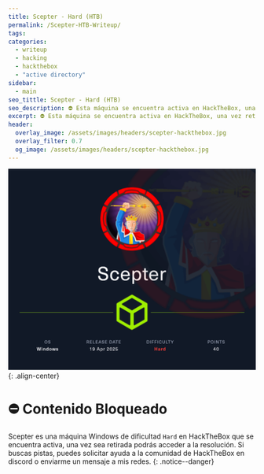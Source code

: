 ```yaml
---
title: Scepter - Hard (HTB)
permalink: /Scepter-HTB-Writeup/
tags: 
categories:
  - writeup
  - hacking
  - hackthebox
  - "active directory"
sidebar:
  - main
seo_tittle: Scepter - Hard (HTB)
seo_description: ⛔ Esta máquina se encuentra activa en HackTheBox, una vez retirada, este post será desbloqueado y podrás ver la resolución.
excerpt: ⛔ Esta máquina se encuentra activa en HackTheBox, una vez retirada, este post será desbloqueado y podrás ver la resolución.
header:
  overlay_image: /assets/images/headers/scepter-hackthebox.jpg
  overlay_filter: 0.7
  og_image: /assets/images/headers/scepter-hackthebox.jpg
---
```



![image-center](/assets/images/posts/scepter-hackthebox.png)
{: .align-center}
<br>
# ⛔ Contenido Bloqueado

Scepter es una máquina Windows de dificultad `Hard` en HackTheBox que se encuentra activa, una vez sea retirada podrás acceder a la resolución. Si buscas pistas, puedes solicitar ayuda a la comunidad de HackTheBox en discord o enviarme un mensaje a mis redes.
{: .notice--danger}
<br>

